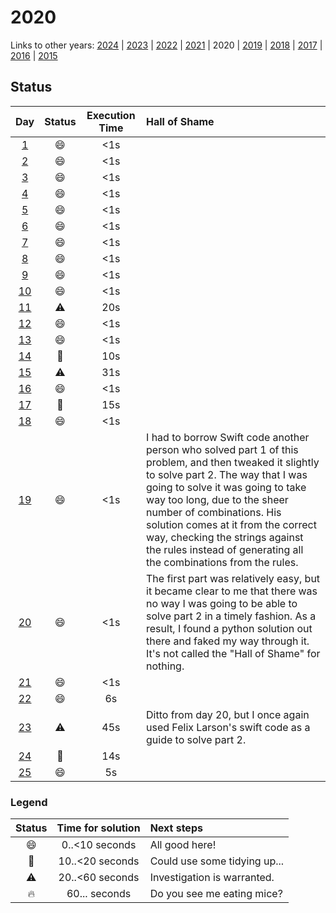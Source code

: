 # 2020
Links to other years: 
[2024](https://github.com/Wave39/AdventOfCode/blob/master/AdventOfCode/Puzzles/2024/README.md) |
[2023](https://github.com/Wave39/AdventOfCode/blob/master/AdventOfCode/Puzzles/2023/README.md) |
[2022](https://github.com/Wave39/AdventOfCode/blob/master/AdventOfCode/Puzzles/2022/README.md) |
[2021](https://github.com/Wave39/AdventOfCode/blob/master/AdventOfCode/Puzzles/2021/README.md) |
2020 |
[2019](https://github.com/Wave39/AdventOfCode/blob/master/AdventOfCode/Puzzles/2019/README.md) |
[2018](https://github.com/Wave39/AdventOfCode/blob/master/AdventOfCode/Puzzles/2018/README.md) |
[2017](https://github.com/Wave39/AdventOfCode/blob/master/AdventOfCode/Puzzles/2017/README.md) |
[2016](https://github.com/Wave39/AdventOfCode/blob/master/AdventOfCode/Puzzles/2016/README.md) |
[2015](https://github.com/Wave39/AdventOfCode/blob/master/AdventOfCode/Puzzles/2015/README.md)

## Status

| Day | Status | Execution Time | Hall of Shame |
| :---: | :---: | :---: | :--- |
| [1](https://adventofcode.com/2020/day/1) | :smile: | <1s |
| [2](https://adventofcode.com/2020/day/2) | :smile: | <1s |
| [3](https://adventofcode.com/2020/day/3) | :smile: | <1s |
| [4](https://adventofcode.com/2020/day/4) | :smile: | <1s |
| [5](https://adventofcode.com/2020/day/5) | :smile: | <1s |
| [6](https://adventofcode.com/2020/day/6) | :smile: | <1s |
| [7](https://adventofcode.com/2020/day/7) | :smile: | <1s |
| [8](https://adventofcode.com/2020/day/8) | :smile: | <1s |
| [9](https://adventofcode.com/2020/day/9) | :smile: | <1s |
| [10](https://adventofcode.com/2020/day/10) | :smile: | <1s |
| [11](https://adventofcode.com/2020/day/11) | :warning: | 20s |
| [12](https://adventofcode.com/2020/day/12) | :smile: | <1s |
| [13](https://adventofcode.com/2020/day/13) | :smile: | <1s |
| [14](https://adventofcode.com/2020/day/14) | :eyes: | 10s |
| [15](https://adventofcode.com/2020/day/15) | :warning: | 31s |
| [16](https://adventofcode.com/2020/day/16) | :smile: | <1s |
| [17](https://adventofcode.com/2020/day/17) | :eyes: | 15s |
| [18](https://adventofcode.com/2020/day/18) | :smile: | <1s |
| [19](https://adventofcode.com/2020/day/19) | :smile: | <1s | I had to borrow Swift code another person who solved part 1 of this problem, and then tweaked it slightly to solve part 2. The way that I was going to solve it was going to take way too long, due to the sheer number of combinations. His solution comes at it from the correct way, checking the strings against the rules instead of generating all the combinations from the rules. |
| [20](https://adventofcode.com/2020/day/20) | :smile: | <1s | The first part was relatively easy, but it became clear to me that there was no way I was going to be able to solve part 2 in a timely fashion. As a result, I found a python solution out there and faked my way through it. It's not called the "Hall of Shame" for nothing. |
| [21](https://adventofcode.com/2020/day/21) | :smile: | <1s |
| [22](https://adventofcode.com/2020/day/22) | :smile: | 6s |
| [23](https://adventofcode.com/2020/day/23) | :warning: | 45s | Ditto from day 20, but I once again used Felix Larson's swift code as a guide to solve part 2. |
| [24](https://adventofcode.com/2020/day/24) | :eyes: | 14s |
| [25](https://adventofcode.com/2020/day/25) | :smile: | 5s |

### Legend

| Status | Time for solution | Next steps |
| :---: | :---: | :--- |
| :smile: | 0..<10 seconds | All good here! |
| :eyes: | 10..<20 seconds | Could use some tidying up... |
| :warning: | 20..<60 seconds | Investigation is warranted. |
| :fire: | 60... seconds | Do you see me eating mice? |
